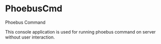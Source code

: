 # PhoebusCmd

Phoebus Command

This console application is used for running phoebus command on server without user interaction.

